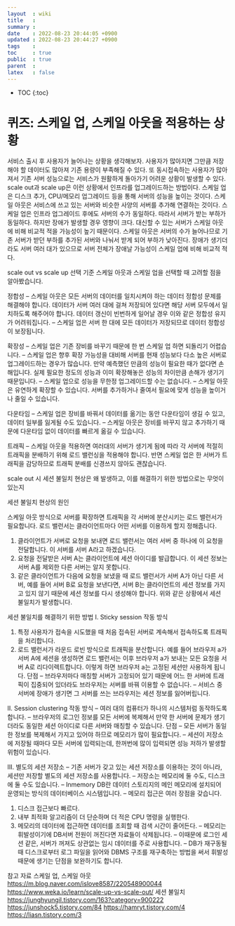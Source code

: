 ```yaml
---
layout  : wiki
title   : 
summary : 
date    : 2022-08-23 20:44:05 +0900
updated : 2022-08-23 20:44:27 +0900
tags    : 
toc     : true
public  : true
parent  : 
latex   : false
---
```

* TOC
{:toc}

# 퀴즈: 스케일 업, 스케일 아웃을 적용하는 상황

서비스 출시 후 사용자가 늘어나는 상황을 생각해보자. 사용자가 많아지면 그만큼 저장해야 할 데이터도 많아져 기존 용량이 부족해질 수 있다. 또 동시접속하는 사용자가 많아져서 기존 서버 성능으로는 서비스가 원활하게 돌아가기 어려운 상황이 발생할 수 있다.
scale out과 scale up은 이런 상황에서 인프라를 업그레이드하는 방법이다.
스케일 업은 디스크 추가, CPU/메모리 업그레이드 등을 통해 서버의 성능을 높이는 것이다. 스케일 아웃은 서비스에 쓰고 있는 서버와 비슷한 사양의 서버를 추가해 연결하는 것이다.
스케일 업은 인프라 업그레이드 후에도 서버의 수가 동일하다. 따라서 서버가 받는 부하가 동일하다. 하지만 장애가 발생할 경우 영향이 크다. 대신할 수 있는 서버가 스케일 아웃에 비해 비교적 적을 가능성이 높기 때문이다.
스케일 아웃은 서버의 수가 늘어나므로 기존 서버가 받던 부하를 추가된 서버와 나눠서 받게 되어 부하가 낮아진다. 장애가 생기더라도 서버 여러 대가 있으므로 서버 전체가 장애날 가능성이 스케일 업에 비해 비교적 적다.

scale out vs scale up 선택 기준
스케일 아웃과 스케일 업을 선택할 때 고려할 점을 알아봤습니다.

정합성
– 스케일 아웃은 모든 서버의 데이터를 일치시켜야 하는 데이터 정합성 문제를 해결해야 합니다. 데이터가 서버 여러 대에 걸쳐 저장되어 있다면 해당 서버 모두에서 일치하도록 해주어야 합니다. 데이터 갱신이 빈번하게 일어날 경우 이와 같은 정합성 유지가 어려워집니다.
– 스케일 업은 서버 한 대에 모든 데이터가 저장되므로 데이터 정합성이 보장됩니다.

확장성
– 스케일 업은 기존 장비를 바꾸기 때문에 한 번 스케일 업 하면 되돌리기 어렵습니다.
– 스케일 업은 향후 확장 가능성을 대비해 서버를 현재 성능보다 다소 높은 서버로 업그레이드하는 경우가 많습니다. 만약 예측했던 만큼의 성능이 필요한 때가 없다면 손해입니다. 실제 필요한 정도의 성능과 이미 확장해놓은 성능의 차이만큼 손해가 생기기 때문입니다.
– 스케일 업으로 성능을 무한정 업그레이드할 수는 없습니다.
– 스케일 아웃은 유연하게 확장할 수 있습니다. 서버를 추가하거나 줄여서 필요에 맞게 성능을 높이거나 줄일 수 있습니다.

다운타임
– 스케일 업은 장비를 바꿔서 데이터를 옮기는 동안 다운타임이 생길 수 있고, 데이터 일부를 잃게될 수도 있습니다.
– 스케일 아웃은 장비를 바꾸지 않고 추가하기 때문에 다운타임 없이 데이터를 빠르게 옮길 수 있습니다.

트래픽
– 스케일 아웃을 적용하면 여러대의 서버가 생기게 됨에 따라 각 서버에 적절히 트래픽을 분배하기 위해 로드 밸런싱을 적용해야 합니다. 반면 스케일 업은 한 서버가 트래픽을 감당하므로 트래픽 분배를 신경쓰지 않아도 괜찮습니다.

scale out 시 세션 불일치 현상은 왜 발생하고, 이를 해결하기 위한 방법으로는 무엇이 있는지

세션 불일치 현상의 원인

스케일 아웃 방식으로 서버를 확장하면 트래픽을 각 서버에 분산시키는 로드 밸런서가 필요합니다. 로드 밸런서는 클라이언트마다 어떤 서버를 이용하게 할지 정해줍니다.
1) 클라이언트가 서버로 요청을 보내면 로드 밸런서는 여러 서버 중 하나에 이 요청을 전달합니다. 이 서버를 서버 A라고 하겠습니다.
2) 요청을 전달받은 서버 A는 클라이언트에 세션 아이디를 발급합니다. 이 세션 정보는 서버 A를 제외한 다른 서버는 알지 못합니다.
3) 같은 클라이언트가 다음에 요청을 보냈을 때 로드 밸런서가 서버 A가 아닌 다른 서버, 예를 들어 서버 B로 요청을 보낸다면, 서버 B는 클라이언트의 세션 정보를 가지고 있지 않기 때문에 세션 정보를 다시 생성해야 합니다.
위와 같은 상황에서 세션 불일치가 발생합니다.

세션 불일치를 해결하기 위한 방법
I. Sticky session
작동 방식
1) 특정 사용자가 접속을 시도했을 때 처음 접속된 서버로 계속해서 접속하도록 트래픽을 처리합니다.
2) 로드 밸런서가 라운드 로빈 방식으로 트래픽을 분산합니다. 예를 들어 브라우저 a가 서버 A에 세션을 생성하면 로드 밸런서는 이후 브라우저 a가 보내는 모든 요청을 서버 A로 리다이렉트합니다. 이렇게 하면 브라우저 a는 고정된 세션만 사용하게 됩니다.
단점
– 브라우저마다 매칭할 서버가 고정되어 있기 때문에 어느 한 서버에 트래픽이 집중되어 있더라도 브라우저는 서버를 바꿔 이용할 수 없습니다.
– 서비스 중 서버에 장애가 생기면 그 서버를 쓰는 브라우저는 세션 정보를 잃어버립니다.

II. Session clustering
작동 방식
– 여러 대의 컴퓨터가 하나의 시스템처럼 동작하도록 합니다.
– 브라우저의 로그인 정보를 모든 서버에 복제해서 만약 한 서버에 문제가 생기더라도 동일한 세션 아이디로 다른 서버와 매칭할 수 있습니다.
단점
– 모든 서버가 동일한 정보를 복제해서 가지고 있어야 하므로 메모리가 많이 필요합니다.
– 세션이 저장소에 저장될 때마다 모든 서버에 입력되는데, 한꺼번에 많이 입력되면 성능 저하가 발생할 위험이 있습니다.

III. 별도의 세션 저장소
– 기존 서버가 갖고 있는 세션 저장소를 이용하는 것이 아니라, 세션만 저장할 별도의 세션 저장소를 사용합니다.
– 저장소는 메모리에 둘 수도, 디스크에 둘 수도 있습니다.
– Inmemory DB란 데이터 스토리지의 메인 메모리에 설치되어 운영되는 방식의 데이터베이스 시스템입니다.
– 메모리 접근은 여러 장점을 갖습니다.
1) 디스크 접근보다 빠르다.
2) 내부 최적화 알고리즘이 더 단순하며 더 적은 CPU 명령을 실행한다.
3) 메모리의 데이터에 접근하면 데이터를 조회할 때 검색 시간이 줄어든다.
– 메모리는 휘발성이기에 DB서버 전원이 꺼진다면 자료들이 삭제됩니다.
– 이때문에 로그인 세션 같은, 서버가 꺼져도 상관없는 임시 데이터를 주로 사용합니다.
– DB가 재구동될 때 디스크로부터 로그 파일을 읽어와 DBMS 구조를 재구축하는 방법을 써서 휘발성 때문에 생기는 단점을 보완하기도 합니다.


참고 자료
스케일 업, 스케일 아웃
https://m.blog.naver.com/islove8587/220548900044
https://www.weka.io/learn/scale-up-vs-scale-out/
세션 불일치
https://junghyungil.tistory.com/163?category=900222
https://junshock5.tistory.com/84
https://hamryt.tistory.com/4
https://liasn.tistory.com/3
